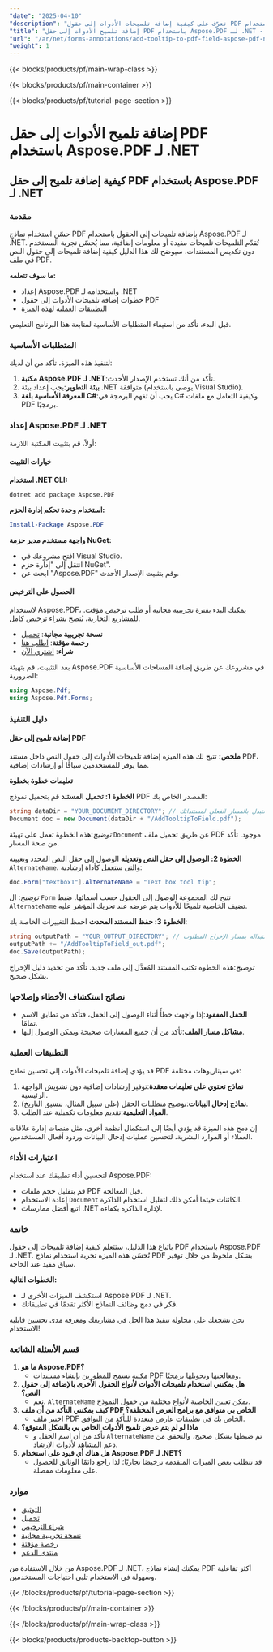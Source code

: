 ```yaml
---
"date": "2025-04-10"
"description": "تعرّف على كيفية إضافة تلميحات الأدوات إلى حقول PDF باستخدام Aspose.PDF لـ .NET. حسّن نماذجك باتباع هذا الدليل المفصل."
"title": "إضافة تلميح الأدوات إلى حقل PDF باستخدام Aspose.PDF لـ .NET - دليل خطوة بخطوة"
"url": "/ar/net/forms-annotations/add-tooltip-to-pdf-field-aspose-pdf-net/"
"weight": 1
---
```


{{< blocks/products/pf/main-wrap-class >}}

{{< blocks/products/pf/main-container >}}

{{< blocks/products/pf/tutorial-page-section >}}


# إضافة تلميح الأدوات إلى حقل PDF باستخدام Aspose.PDF لـ .NET

## كيفية إضافة تلميح إلى حقل PDF باستخدام Aspose.PDF لـ .NET

### مقدمة

حسّن استخدام نماذج PDF بإضافة تلميحات إلى الحقول باستخدام Aspose.PDF لـ .NET. تُقدّم التلميحات تلميحات مفيدة أو معلومات إضافية، مما يُحسّن تجربة المستخدم دون تكديس المستندات. سيوضح لك هذا الدليل كيفية إضافة تلميحات إلى حقول النص في ملف PDF.

**ما سوف تتعلمه:**
- إعداد Aspose.PDF واستخدامه لـ .NET
- خطوات إضافة تلميحات الأدوات إلى حقول PDF
- التطبيقات العملية لهذه الميزة

قبل البدء، تأكد من استيفاء المتطلبات الأساسية لمتابعة هذا البرنامج التعليمي.

### المتطلبات الأساسية

لتنفيذ هذه الميزة، تأكد من أن لديك:
1. **مكتبة Aspose.PDF لـ .NET**:تأكد من أنك تستخدم الإصدار الأحدث.
2. **بيئة التطوير**:يجب إعداد بيئة .NET متوافقة (يوصى باستخدام Visual Studio).
3. **المعرفة الأساسية بلغة C#**:يجب أن تفهم البرمجة في C# وكيفية التعامل مع ملفات PDF برمجيًا.

### إعداد Aspose.PDF لـ .NET

أولاً، قم بتثبيت المكتبة اللازمة:

#### خيارات التثبيت

**استخدام .NET CLI:**
```shell
dotnet add package Aspose.PDF
```

**استخدام وحدة تحكم إدارة الحزم:**
```powershell
Install-Package Aspose.PDF
```

**واجهة مستخدم مدير حزمة NuGet:**
- افتح مشروعك في Visual Studio.
- انتقل إلى "إدارة حزم NuGet".
- ابحث عن "Aspose.PDF" وقم بتثبيت الإصدار الأحدث.

#### الحصول على الترخيص
لاستخدام Aspose.PDF، يمكنك البدء بفترة تجريبية مجانية أو طلب ترخيص مؤقت. للمشاريع التجارية، يُنصح بشراء ترخيص كامل.
- **نسخة تجريبية مجانية**: [تحميل](https://releases.aspose.com/pdf/net/)
- **رخصة مؤقتة**: [اطلب هنا](https://purchase.aspose.com/temporary-license/)
- **شراء**: [اشتري الآن](https://purchase.aspose.com/buy)

بعد التثبيت، قم بتهيئة Aspose.PDF في مشروعك عن طريق إضافة المساحات الأساسية الضرورية:
```csharp
using Aspose.Pdf;
using Aspose.Pdf.Forms;
```

### دليل التنفيذ

#### إضافة تلميح إلى حقل PDF

**ملخص:**
تتيح لك هذه الميزة إضافة تلميحات الأدوات إلى حقول النص داخل مستند PDF، مما يوفر للمستخدمين سياقًا أو إرشادات إضافية.

**تعليمات خطوة بخطوة**

**الخطوة 1: تحميل المستند**
قم بتحميل نموذج PDF المصدر الخاص بك:
```csharp
string dataDir = "YOUR_DOCUMENT_DIRECTORY"; // استبدل بالمسار الفعلي لمستنداتك
Document doc = new Document(dataDir + "/AddTooltipToField.pdf");
```
*توضيح*:هذه الخطوة تعمل على تهيئة `Document` عن طريق تحميل ملف PDF موجود. تأكد من صحة المسار.

**الخطوة 2: الوصول إلى حقل النص وتعديله**
الوصول إلى حقل النص المحدد وتعيينه `AlternateName`، والتي ستعمل كأداة إرشادية:
```csharp
doc.Form["textbox1"].AlternateName = "Text box tool tip";
```
*توضيح*: ال `Form` تتيح لك المجموعة الوصول إلى الحقول حسب أسمائها. ضبط `AlternateName` تضيف الخاصية تلميحًا للأدوات يتم عرضه عند تحريك المؤشر عليه.

**الخطوة 3: حفظ المستند المحدث**
احفظ التغييرات الخاصة بك:
```csharp
string outputPath = "YOUR_OUTPUT_DIRECTORY"; // استبداله بمسار الإخراج المطلوب
outputPath += "/AddTooltipToField_out.pdf";
doc.Save(outputPath);
```
*توضيح*:هذه الخطوة تكتب المستند المُعدَّل إلى ملف جديد. تأكد من تحديد دليل الإخراج بشكل صحيح.

### نصائح استكشاف الأخطاء وإصلاحها
- **الحقل المفقود**:إذا واجهت خطأً أثناء الوصول إلى الحقل، فتأكد من تطابق الاسم تمامًا.
- **مشاكل مسار الملف**:تأكد من أن جميع المسارات صحيحة ويمكن الوصول إليها.

### التطبيقات العملية
قد يؤدي إضافة تلميحات الأدوات إلى تحسين نماذج PDF في سيناريوهات مختلفة:
1. **نماذج تحتوي على تعليمات معقدة**:توفير إرشادات إضافية دون تشويش الواجهة الرئيسية.
2. **نماذج إدخال البيانات**:توضيح متطلبات الحقل (على سبيل المثال، تنسيق التاريخ).
3. **المواد التعليمية**:تقديم معلومات تكميلية عند الطلب.

إن دمج هذه الميزة قد يؤدي أيضًا إلى استكمال أنظمة أخرى، مثل منصات إدارة علاقات العملاء أو الموارد البشرية، لتحسين عمليات إدخال البيانات وردود أفعال المستخدمين.

### اعتبارات الأداء
لتحسين أداء تطبيقك عند استخدام Aspose.PDF:
- قم بتقليل حجم ملفات PDF قبل المعالجة.
- إعادة الاستخدام `Document` الكائنات حيثما أمكن ذلك لتقليل استخدام الذاكرة.
- اتبع أفضل ممارسات .NET لإدارة الذاكرة بكفاءة.

### خاتمة
باتباع هذا الدليل، ستتعلم كيفية إضافة تلميحات إلى حقول PDF باستخدام Aspose.PDF لـ .NET. تُحسّن هذه الميزة تجربة استخدام نماذج PDF بشكل ملحوظ من خلال توفير سياق مفيد عند الحاجة.

**الخطوات التالية:**
- استكشف الميزات الأخرى لـ Aspose.PDF لـ .NET.
- فكر في دمج وظائف النماذج الأكثر تقدمًا في تطبيقاتك.

نحن نشجعك على محاولة تنفيذ هذا الحل في مشاريعك ومعرفة مدى تحسين قابلية الاستخدام!

### قسم الأسئلة الشائعة
1. **ما هو Aspose.PDF؟**
   - مكتبة تسمح للمطورين بإنشاء مستندات PDF ومعالجتها وتحويلها برمجيًا.
2. **هل يمكنني استخدام تلميحات الأدوات لأنواع الحقول الأخرى بالإضافة إلى حقول النص؟**
   - نعم، `AlternateName` يمكن تعيين الخاصية لأنواع مختلفة من حقول النموذج.
3. **كيف يمكنني التأكد من أن ملف PDF الخاص بي متوافق مع برامج العرض المختلفة؟**
   - اختبر ملف PDF الخاص بك في تطبيقات عارض متعددة للتأكد من التوافق.
4. **ماذا لو لم يتم عرض تلميح الأدوات الخاص بي بالشكل المتوقع؟**
   - تأكد من أن اسم الحقل و `AlternateName` تم ضبطها بشكل صحيح، والتحقق من دعم المشاهد لأدوات الإرشاد.
5. **هل هناك أي قيود على استخدام Aspose.PDF لـ .NET؟**
   - قد تتطلب بعض الميزات المتقدمة ترخيصًا تجاريًا؛ لذا راجع دائمًا الوثائق للحصول على معلومات مفصلة.

### موارد
- [التوثيق](https://reference.aspose.com/pdf/net/)
- [تحميل](https://releases.aspose.com/pdf/net/)
- [شراء الترخيص](https://purchase.aspose.com/buy)
- [نسخة تجريبية مجانية](https://releases.aspose.com/pdf/net/)
- [رخصة مؤقتة](https://purchase.aspose.com/temporary-license/)
- [منتدى الدعم](https://forum.aspose.com/c/pdf/10)

من خلال الاستفادة من Aspose.PDF لـ .NET، يمكنك إنشاء نماذج PDF أكثر تفاعلية وسهولة في الاستخدام تلبي احتياجات المستخدمين.

{{< /blocks/products/pf/tutorial-page-section >}}

{{< /blocks/products/pf/main-container >}}

{{< /blocks/products/pf/main-wrap-class >}}

{{< blocks/products/products-backtop-button >}}